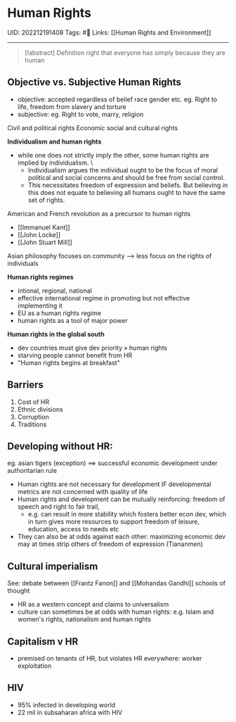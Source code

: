# Human Rights
UID: 202212191408
Tags: #🌱 
Links: [[Human Rights and Environment]]

----
> [!abstract] Definition
> right that everyone has simply because they are human

## Objective vs. Subjective Human Rights
- objective: accepted regardless of belief race gender etc. eg. Right to life, freedom from slavery and torture
- subjective: eg. Right to vote, marry, religion 

Civil and political rights
Economic social and cultural rights   

**Individualism and human rights** 
- while one does not strictly imply the other, some human rights are implied by individualism. \
	- Individualism argues the individual ought to be the focus of moral political and social concerns and should be free from social control. 
	- This necessitates freedom of expression and beliefs. But believing in this does not equate to believing all humans ought to have the same set of rights.

American and French revolution as a precursor to human rights
- [[Immanuel Kant]]
- [[John Locke]]
- [[John Stuart Mill]]

Asian philosophy focuses on community —> less focus on the rights of individuals


**Human rights regimes**
- intional, regional, national 
- effective international regime in promoting but not effective implementing it
- EU as a human rights regime
- human rights as a tool of major power

**Human rights in the global south**
- dev countries must give dev priority » human rights
- starving people cannot benefit from HR
- "Human rights begins at breakfast"

## Barriers
1. Cost of HR
2. Ethnic divisions
3. Corruption
4. Traditions

## Developing without HR: 
eg. asian tigers (exception) $\implies$ successful economic development under authoritarian rule
- Human rights are not necessary for development IF developmental metrics are not concerned with quality of life
- Human rights and development can be mutually reinforcing: freedom of speech and right to fair trail, 
	- e.g. can result in more stability which fosters better econ dev, which in turn gives more resources to support freedom of leisure, education, access to needs etc
- They can also be at odds against each other: maximizing economic dev may at times strip others of freedom of expression (Tiananmen)  

## Cultural imperialism
See: debate between [[Frantz Fanon]] and [[Mohandas Gandhi]] schools of thought
- HR as a western concept and claims to universalism
- culture can sometimes be at odds with human rights: e.g. Islam and women's rights, nationalism and human rights

## Capitalism v HR
- premised on tenants of HR, but violates HR everywhere: worker exploitation

## HIV
- 95% infected in developing world
- 22 mil in subsaharan africa with HIV
